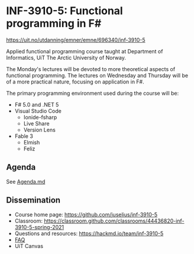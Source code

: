 # INF-3910-5: Functional programming in F#

https://uit.no/utdanning/emner/emne/696340/inf-3910-5

Applied functional programming course taught at Department of Informatics, UiT
The Arctic University of Norway.

The Monday's lectures will be devoted to more theoretical aspects of functional
programming. The lectures on Wednesday and Thursday will be of a more practical
nature, focusing on application in F#.

The primary programming environment used during the course will be:

* F# 5.0 and .NET 5
* Visual Studio Code
  - Ionide-fsharp
  - Live Share
  - Version Lens
* Fable 3
  - Elmish
  - Feliz

## Agenda
See [Agenda.md](Agenda.md)

## Dissemination

* Course home page: https://github.com/juselius/inf-3910-5
* Classroom: https://classroom.github.com/classrooms/44436820-inf-3910-5-spring-2021
* Questions and resources: https://hackmd.io/team/inf-3910-5
* [FAQ](FAQ.md)
* UiT Canvas

